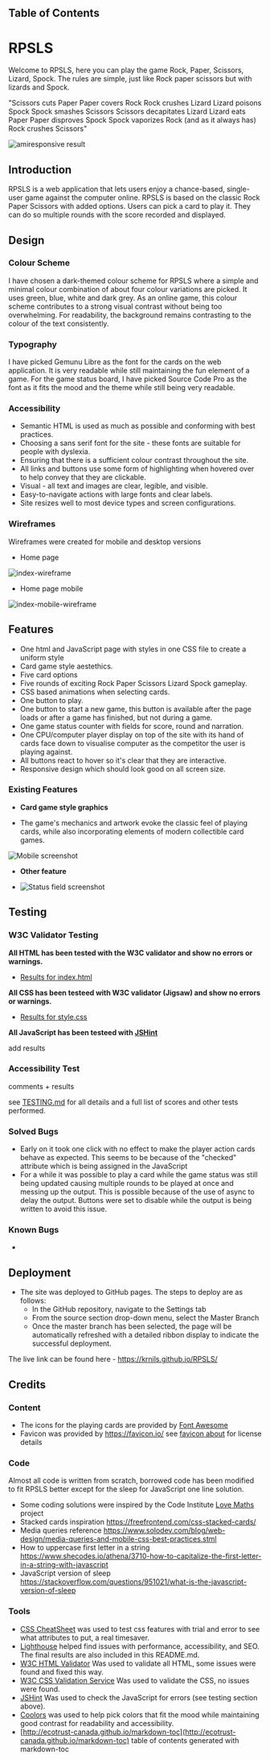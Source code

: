 ## Table of Contents


# RPSLS

Welcome to RPSLS, here you can play the game Rock, Paper, Scissors, Lizard, Spock. The rules are simple, just like Rock paper scissors but with lizards and Spock.

"Scissors cuts Paper
Paper covers Rock
Rock crushes Lizard
Lizard poisons Spock
Spock smashes Scissors
Scissors decapitates Lizard
Lizard eats Paper
Paper disproves Spock
Spock vaporizes Rock
(and as it always has) Rock crushes Scissors"

![amiresponsive result]()

## Introduction

RPSLS is a web application that lets users enjoy a chance-based, single-user game against the computer online. RPSLS is based on the classic Rock Paper Scissors with added options. Users can pick a card to play it. They can do so multiple rounds with the score recorded and displayed.


## Design

### Colour Scheme

I have chosen a dark-themed colour scheme for RPSLS where a simple and minimal colour combination of about four colour variations are picked. It uses green, blue, white and dark grey. As an online game, this colour scheme contributes to a strong visual contrast without being too overwhelming. For readability, the background remains contrasting to the colour of the text consistently.

### Typography

I have picked Gemunu Libre as the font for the cards on the web application. It is very readable while still maintaining the fun element of a game. For the game status board, I have picked Source Code Pro as the font as it fits the mood and the theme while still being very readable.

### Accessibility

* Semantic HTML is used as much as possible and conforming with best practices.
* Choosing a sans serif font for the site - these fonts are suitable for people with dyslexia.
* Ensuring that there is a sufficient colour contrast throughout the site.
* All links and buttons use some form of highlighting when hovered over to help convey that they are clickable.
* Visual - all text and images are clear, legible, and visible.
* Easy-to-navigate actions with large fonts and clear labels.
* Site resizes well to most device types and screen configurations.


### Wireframes

Wireframes were created for mobile and desktop versions

- Home page

![index-wireframe](assets/readme/index-wireframe.png)

- Home page mobile

![index-mobile-wireframe](assets/readme/index-mobile-wireframe.png)

## Features

* One html and JavaScript page with styles in one CSS file to create a uniform style
* Card game style aestethics.
* Five card options
* Five rounds of exciting Rock Paper Scissors Lizard Spock gameplay.
* CSS based animations when selecting cards.
* One button to play.
* One button to start a new game, this button is available after the page loads or after a game has finished, but not during a game.
* One game status counter with fields for score, round and narration.
* One CPU/computer player display on top of the site with its hand of cards face down to visualise computer as the competitor the user is playing against.
* All buttons react to hover so it's clear that they are interactive.
* Responsive design which should look good on all screen size.

### Existing Features

* __Card game style graphics__

- The game's mechanics and artwork evoke the classic feel of playing cards, while also incorporating elements of modern collectible card games.

![Mobile screenshot](assets/readme/mobile-gameplay.jpg)

- __Other feature__

- ![Status field screenshot](assets/readme/status-field.jpg)

## Testing

### W3C Validator Testing

__All HTML has been tested with the W3C validator and show no errors or warnings.__

- [Results for index.html](https://validator.w3.org/nu/?doc=https%3A%2F%2Fkrnils.github.io%2FRPSLS%2Findex.html)

__All CSS has been testeed with W3C validator (Jigsaw) and show no errors or warnings.__

- [Results for style.css](https://jigsaw.w3.org/css-validator/validator?uri=https%3A%2F%2Fkrnils.github.io%2FRPSLS%2Fassets%2Fcss%2Fstyle.css&profile=css3svg&usermedium=all&warning=1&vextwarning=&lang=sv)

__All JavaScript has been testeed with [JSHint](https://jshint.com/)__

add results

### Accessibility Test

comments + results

see [TESTING.md](TESTING.md) for all details and a full list of scores and other tests performed.

### Solved Bugs

* Early on it took one click with no effect to make the player action cards behave as expected. This seems to be because of the "checked" attribute which is being assigned in the JavaScript
* For a while it was possible to play a card while the game status was still being updated causing multiple rounds to be played at once and messing up the output. This is possible because of the use of async to delay the output. Buttons were set to disable while the output is being written to avoid this issue.

### Known Bugs

* 

## Deployment

- The site was deployed to GitHub pages. The steps to deploy are as follows: 
  - In the GitHub repository, navigate to the Settings tab 
  - From the source section drop-down menu, select the Master Branch
  - Once the master branch has been selected, the page will be automatically refreshed with a detailed ribbon display to indicate the successful deployment. 

The live link can be found here - https://krnils.github.io/RPSLS/

## Credits

### Content

- The icons for the playing cards are provided by [Font Awesome](https://fontawesome.com/)
- Favicon was provided by https://favicon.io/ see [favicon about](assets/favicon/about.txt) for license details

### Code

Almost all code is written from scratch, borrowed code has been modified to fit RPSLS better except for the sleep for JavaScript one line solution.

- Some coding solutions were inspired by the Code Institute [Love Maths](https://github.com/Code-Institute-Solutions/love-maths-2.0-sourcecode) project
- Stacked cards inspiration https://freefrontend.com/css-stacked-cards/
- Media queries reference https://www.solodev.com/blog/web-design/media-queries-and-mobile-css-best-practices.stml
- How to uppercase first letter in a string https://www.shecodes.io/athena/3710-how-to-capitalize-the-first-letter-in-a-string-with-javascript
- JavaScript version of sleep https://stackoverflow.com/questions/951021/what-is-the-javascript-version-of-sleep

### Tools

- [CSS CheatSheet](https://htmlcheatsheet.com/css/) was used to test css features with trial and error to see what attributes to put, a real timesaver.
- [Lighthouse](https://chromewebstore.google.com/detail/lighthouse/blipmdconlkpinefehnmjammfjpmpbjk?pli=1) helped find issues with performance, accessibility, and SEO. The final results are also included in this README.md.
- [W3C HTML Validator](https://validator.w3.org/) Was used to validate all HTML, some issues were found and fixed this way.
- [W3C CSS Validation Service](https://jigsaw.w3.org/css-validator/) Was used to validate the CSS, no issues were found.
- [JSHint](https://jshint.com/) Was used to check the JavaScript for errors (see testing section above).
- [Coolors](https://coolors.co/) was used to help pick colors that fit the mood while maintaining good contrast for readability and accessibility.
- [http://ecotrust-canada.github.io/markdown-toc](http://ecotrust-canada.github.io/markdown-toc) table of contents generated with markdown-toc